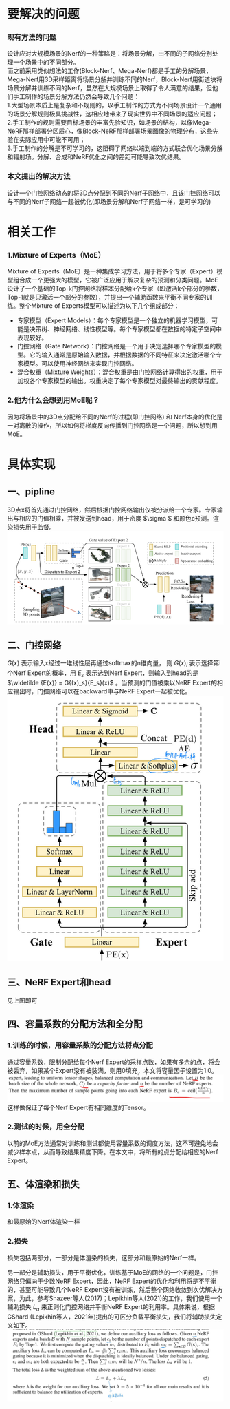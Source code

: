 # 要解决的问题
### 现有方法的问题
设计应对大规模场景的Nerf的一种策略是：将场景分解，由不同的子网络分别处理一个场景中的不同部分。  
而之前采用类似想法的工作(Block-Nerf、Mega-Nerf)都是手工的分解场景，Mega-Nerf用3D采样距离将场景分解并训练不同的Nerf，Block-Nerf用街道块将场景分解并训练不同的Nerf，虽然在大规模场景上取得了令人满意的结果，但他们手工制作的场景分解方法仍然会导致几个问题：  
1.大型场景本质上是复杂和不规则的，以手工制作的方式为不同场景设计一个通用的场景分解规则极具挑战性，这相应地带来了现实世界中不同场景的适应问题；  
2.手工制作的规则需要目标场景的丰富先验知识，如场景的结构，以像Mega-NeRF那样部署分区质心，像Block-NeRF那样部署场景图像的物理分布，这些先验在实际应用中可能不可用；  
3.手工制作的分解是不可学习的，这阻碍了网络以端到端的方式联合优化场景分解和辐射场。分解、合成和NeRF优化之间的差距可能导致次优结果。  
### 本文提出的解决方法
设计一个门控网络动态的将3D点分配到不同的Nerf子网络中，且该门控网络可以与不同的Nerf子网络一起被优化(即场景分解和Nerf子网络一样，是可学习的)

# 相关工作
### 1.Mixture of Experts（MoE）
Mixture of Experts（MoE）是一种集成学习方法，用于将多个专家（Expert）模型组合成一个更强大的模型，它被广泛应用于解决复杂的预测和分类问题。MoE设计了一个基础的Top-k门控网络将样本分配给k个专家（即激活k个部分的参数，Top-1就是只激活一个部分的参数），并提出一个辅助函数来平衡不同专家的训练。整个Mixture of Experts模型可以描述为以下几个组成部分：  
* 专家模型（Expert Models）：每个专家模型是一个独立的机器学习模型，可能是决策树、神经网络、线性模型等。每个专家模型都在数据的特定子空间中表现较好。
* 门控网络（Gate Network）：门控网络是一个用于决定选择哪个专家模型的模型。它的输入通常是原始输入数据，并根据数据的不同特征来决定激活哪个专家模型。可以使用神经网络来实现门控网络。
* 混合权重（Mixture Weights）：混合权重是由门控网络计算得出的权重，用于加权各个专家模型的输出。权重决定了每个专家模型对最终输出的贡献程度。  
### 2.他为什么会想到用MoE呢？
因为将场景中的3D点分配给不同的Nerf的过程(即门控网络) 和 Nerf本身的优化是一对离散的操作，所以如何将梯度反向传播到门控网络是一个问题，所以想到用MoE。

# 具体实现
## 一、pipline
3D点x将首先通过门控网络，然后根据门控网络输出仅被分派给一个专家。专家输出与相应的门值相乘，并被发送到head，用于密度 $\sigma $ 和颜色c预测。渲染损失用于监督。  
![pipline](https://github.com/gjgjgjfff/Nerf_Learn/blob/main/img/Switch-Nerf/pipline.png)  
## 二、门控网络
$G(x)$ 表示输入x经过一堆线性层再通过softmax的n维向量， 则 $G{(x)_i}$ 表示选择第i个Nerf Expert的概率，用 ${E_s}$ 表示选到Nerf Expert，则输入到head的是 $\widetilde {E(x)} = G{(x)_s}{E_s}(x)$ 。当预测的门值被乘以NeRF Expert的相应输出时，门控网络可以在backward中与NeRF Expert一起被优化。  
![Gate-network](https://github.com/gjgjgjfff/Nerf_Learn/blob/main/img/Switch-Nerf/Gate-network.jpg)  
## 三、NeRF Expert和head
见上图即可
## 四、容量系数的分配方法和全分配
### 1.训练的时候，用容量系数的分配方法将点分配
通过容量系数，限制分配给每个Nerf Expert的采样点数，如果有多余的点，将会被丢弃，如果某个Expert没有被装满，则用0填充，本文将容量因子设置为1.0。  
![capacity-factor](https://github.com/gjgjgjfff/Nerf_Learn/blob/main/img/Switch-Nerf/capacity-factor.png)  
这样做保证了每个Nerf Expert有相同维度的Tensor。
### 2.测试的时候，用全分配
以前的MoE方法通常对训练和测试都使用容量系数的调度方法，这不可避免地会减少样本点，从而导致结果精度下降。在本文中，将所有的点分配给相应的Nerf Expert。
## 五、体渲染和损失
### 1.体渲染
和最原始的Nerf体渲染一样
### 2.损失
损失包括两部分，一部分是体渲染的损失，这部分和最原始的Nerf一样。  

另一部分是辅助损失，用于平衡优化，训练基于MoE的网络的一个问题是，门控网络只偏向于少数NeRF Expert，因此，NeRF Expert的优化和利用将是不平衡的，甚至可能导致几个NeRF Expert没有被训练，然后整个网络收敛到次优解决方案，为此，参考Shazeer等人(2017)；Lepikhin等人(2021)的工作，我们使用一个辅助损失 ${L_a}$ 来正则化门控网络并平衡NeRF Expert的利用率。具体来说，根据GShard (Lepikhin等人，2021年)提出的可区分负载平衡损失，我们将辅助损失定义如下。  
![loss](https://github.com/gjgjgjfff/Nerf_Learn/blob/main/img/Switch-Nerf/loss.jpg)  
